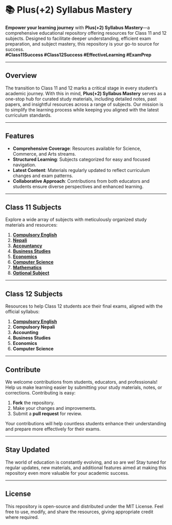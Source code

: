 
# 📚 Plus(+2) Syllabus Mastery

**Empower your learning journey** with **Plus(+2) Syllabus Mastery**—a comprehensive educational repository offering resources for Class 11 and 12 subjects. Designed to facilitate deeper understanding, efficient exam preparation, and subject mastery, this repository is your go-to source for success.  
**#Class11Success #Class12Success #EffectiveLearning #ExamPrep**

---

## Overview

The transition to Class 11 and 12 marks a critical stage in every student’s academic journey. With this in mind, **Plus(+2) Syllabus Mastery** serves as a one-stop hub for curated study materials, including detailed notes, past papers, and insightful resources across a range of subjects. Our mission is to simplify the learning process while keeping you aligned with the latest curriculum standards.

---

## Features

- **Comprehensive Coverage**: Resources available for Science, Commerce, and Arts streams.
- **Structured Learning**: Subjects categorized for easy and focused navigation.
- **Latest Content**: Materials regularly updated to reflect curriculum changes and exam patterns.
- **Collaborative Approach**: Contributions from both educators and students ensure diverse perspectives and enhanced learning.

---

## Class 11 Subjects

Explore a wide array of subjects with meticulously organized study materials and resources:

1. [**Compulsory English**](https://github.com/HimalayaMinds/English-11)
2. [**Nepali**](https://github.com)
3. [**Accountancy**](https://github.com/HimalayaMinds/Account-11)
4. [**Business Studies**](https://github.com)
5. [**Economics**](https://github.com/HimalayaMinds/Economics-11)
6. [**Computer Science**](https://github.com)
7. [**Mathematics**](https://github.com)
8. [**Optional Subject**](https://github.com)

---

## Class 12 Subjects

Resources to help Class 12 students ace their final exams, aligned with the official syllabus:

1. [**Compulsory English**](https://github.com/plus2note/english-xii)
2. **Compulsory Nepali**
3. **Accounting**
4. **Business Studies**
5. **Economics**
6. **Computer Science**

---

## Contribute

We welcome contributions from students, educators, and professionals! Help us make learning easier by submitting your study materials, notes, or corrections. Contributing is easy:

1. **Fork** the repository.
2. Make your changes and improvements.
3. Submit a **pull request** for review.

Your contributions will help countless students enhance their understanding and prepare more effectively for their exams.

---

## Stay Updated

The world of education is constantly evolving, and so are we! Stay tuned for regular updates, new materials, and additional features aimed at making this repository even more valuable for your academic success.

---

## License

This repository is open-source and distributed under the MIT License. Feel free to use, modify, and share the resources, giving appropriate credit where required.

